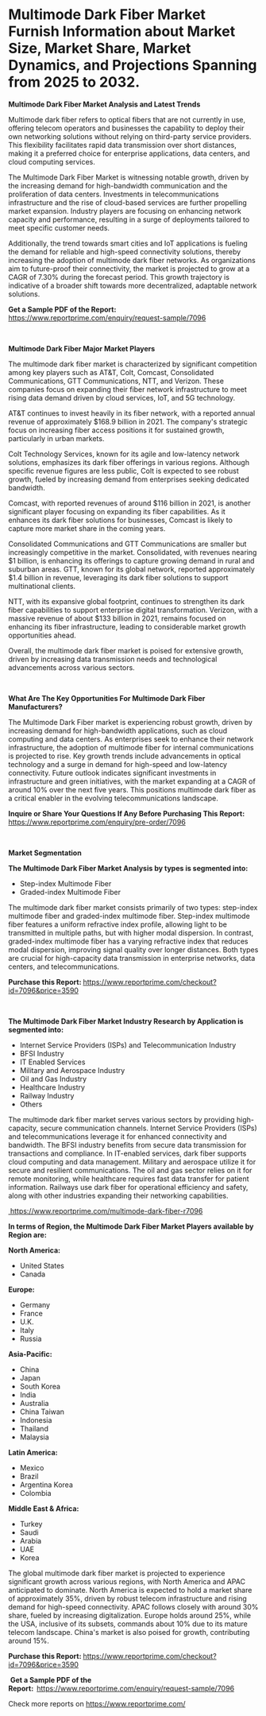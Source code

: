 <p><h1>Multimode Dark Fiber Market Furnish Information about Market Size, Market Share, Market Dynamics, and Projections Spanning from 2025 to 2032.</h1></p><p><strong>Multimode Dark Fiber Market Analysis and Latest Trends</strong></p>
<p><p>Multimode dark fiber refers to optical fibers that are not currently in use, offering telecom operators and businesses the capability to deploy their own networking solutions without relying on third-party service providers. This flexibility facilitates rapid data transmission over short distances, making it a preferred choice for enterprise applications, data centers, and cloud computing services.</p><p>The Multimode Dark Fiber Market is witnessing notable growth, driven by the increasing demand for high-bandwidth communication and the proliferation of data centers. Investments in telecommunications infrastructure and the rise of cloud-based services are further propelling market expansion. Industry players are focusing on enhancing network capacity and performance, resulting in a surge of deployments tailored to meet specific customer needs.</p><p>Additionally, the trend towards smart cities and IoT applications is fueling the demand for reliable and high-speed connectivity solutions, thereby increasing the adoption of multimode dark fiber networks. As organizations aim to future-proof their connectivity, the market is projected to grow at a CAGR of 7.30% during the forecast period. This growth trajectory is indicative of a broader shift towards more decentralized, adaptable network solutions.</p></p>
<p><strong>Get a Sample PDF of the Report:&nbsp;</strong> <a href="https://www.reportprime.com/enquiry/request-sample/7096?utm_campaign=3370&utm_medium=2&utm_source=Github&utm_content=ia&utm_term=19032025&utm_id=multimode-dark-fiber">https://www.reportprime.com/enquiry/request-sample/7096</a></p>
<p>&nbsp;</p>
<p><strong>Multimode Dark Fiber Major Market Players</strong></p>
<p><p>The multimode dark fiber market is characterized by significant competition among key players such as AT&T, Colt, Comcast, Consolidated Communications, GTT Communications, NTT, and Verizon. These companies focus on expanding their fiber network infrastructure to meet rising data demand driven by cloud services, IoT, and 5G technology.</p><p>AT&T continues to invest heavily in its fiber network, with a reported annual revenue of approximately $168.9 billion in 2021. The company's strategic focus on increasing fiber access positions it for sustained growth, particularly in urban markets.</p><p>Colt Technology Services, known for its agile and low-latency network solutions, emphasizes its dark fiber offerings in various regions. Although specific revenue figures are less public, Colt is expected to see robust growth, fueled by increasing demand from enterprises seeking dedicated bandwidth.</p><p>Comcast, with reported revenues of around $116 billion in 2021, is another significant player focusing on expanding its fiber capabilities. As it enhances its dark fiber solutions for businesses, Comcast is likely to capture more market share in the coming years.</p><p>Consolidated Communications and GTT Communications are smaller but increasingly competitive in the market. Consolidated, with revenues nearing $1 billion, is enhancing its offerings to capture growing demand in rural and suburban areas. GTT, known for its global network, reported approximately $1.4 billion in revenue, leveraging its dark fiber solutions to support multinational clients.</p><p>NTT, with its expansive global footprint, continues to strengthen its dark fiber capabilities to support enterprise digital transformation. Verizon, with a massive revenue of about $133 billion in 2021, remains focused on enhancing its fiber infrastructure, leading to considerable market growth opportunities ahead.</p><p>Overall, the multimode dark fiber market is poised for extensive growth, driven by increasing data transmission needs and technological advancements across various sectors.</p></p>
<p>&nbsp;</p>
<p><strong>What Are The Key Opportunities For Multimode Dark Fiber Manufacturers?</strong></p>
<p><p>The Multimode Dark Fiber market is experiencing robust growth, driven by increasing demand for high-bandwidth applications, such as cloud computing and data centers. As enterprises seek to enhance their network infrastructure, the adoption of multimode fiber for internal communications is projected to rise. Key growth trends include advancements in optical technology and a surge in demand for high-speed and low-latency connectivity. Future outlook indicates significant investments in infrastructure and green initiatives, with the market expanding at a CAGR of around 10% over the next five years. This positions multimode dark fiber as a critical enabler in the evolving telecommunications landscape.</p></p>
<p><strong>Inquire or Share Your Questions If Any Before Purchasing This Report:</strong> <a href="https://www.reportprime.com/enquiry/pre-order/7096?utm_campaign=3370&utm_medium=2&utm_source=Github&utm_content=ia&utm_term=19032025&utm_id=multimode-dark-fiber">https://www.reportprime.com/enquiry/pre-order/7096</a></p>
<p>&nbsp;</p>
<p><strong>Market Segmentation</strong></p>
<p><strong>The Multimode Dark Fiber Market Analysis by types is segmented into:</strong></p>
<p><ul><li>Step-index Multimode Fiber</li><li>Graded-index Multimode Fiber</li></ul></p>
<p><p>The multimode dark fiber market consists primarily of two types: step-index multimode fiber and graded-index multimode fiber. Step-index multimode fiber features a uniform refractive index profile, allowing light to be transmitted in multiple paths, but with higher modal dispersion. In contrast, graded-index multimode fiber has a varying refractive index that reduces modal dispersion, improving signal quality over longer distances. Both types are crucial for high-capacity data transmission in enterprise networks, data centers, and telecommunications.</p></p>
<p><strong>Purchase this Report:&nbsp;</strong><a href="https://www.reportprime.com/checkout?id=7096&price=3590&utm_campaign=3370&utm_medium=2&utm_source=Github&utm_content=ia&utm_term=19032025&utm_id=multimode-dark-fiber">https://www.reportprime.com/checkout?id=7096&price=3590</a></p>
<p>&nbsp;</p>
<p><strong>The Multimode Dark Fiber Market Industry Research by Application is segmented into:</strong></p>
<p><ul><li>Internet Service Providers (ISPs) and Telecommunication Industry</li><li>BFSI Industry</li><li>IT Enabled Services</li><li>Military and Aerospace Industry</li><li>Oil and Gas Industry</li><li>Healthcare Industry</li><li>Railway Industry</li><li>Others</li></ul></p>
<p><p>The multimode dark fiber market serves various sectors by providing high-capacity, secure communication channels. Internet Service Providers (ISPs) and telecommunications leverage it for enhanced connectivity and bandwidth. The BFSI industry benefits from secure data transmission for transactions and compliance. In IT-enabled services, dark fiber supports cloud computing and data management. Military and aerospace utilize it for secure and resilient communications. The oil and gas sector relies on it for remote monitoring, while healthcare requires fast data transfer for patient information. Railways use dark fiber for operational efficiency and safety, along with other industries expanding their networking capabilities.</p></p>
<p><a href="https://www.reportprime.com/multimode-dark-fiber-r7096?utm_campaign=3370&utm_medium=2&utm_source=Github&utm_content=ia&utm_term=19032025&utm_id=multimode-dark-fiber">&nbsp;https://www.reportprime.com/multimode-dark-fiber-r7096</a></p>
<p><strong>In terms of Region, the Multimode Dark Fiber Market Players available by Region are:</strong></p>
<p>
    <p> <strong> North America: </strong>
        <ul>
            <li>United States</li>
            <li>Canada</li>
        </ul>
        </p> 
    <p> <strong> Europe: </strong>
        <ul>
            <li>Germany</li>
            <li>France</li>
            <li>U.K.</li>
            <li>Italy</li>
            <li>Russia</li>
        </ul>
        </p> 
    <p> <strong> Asia-Pacific: </strong>
        <ul>
            <li>China</li>
            <li>Japan</li>
            <li>South Korea</li>
            <li>India</li>
            <li>Australia</li>
            <li>China Taiwan</li>
            <li>Indonesia</li>
            <li>Thailand</li>
            <li>Malaysia</li>
        </ul>
        </p> 
    <p> <strong> Latin America: </strong>
        <ul>
            <li>Mexico</li>
            <li>Brazil</li>
            <li>Argentina Korea</li>
            <li>Colombia</li>
        </ul>
        </p> 
    <p> <strong> Middle East & Africa: </strong>
        <ul>
            <li>Turkey</li>
            <li>Saudi</li>
            <li>Arabia</li>
            <li>UAE</li>
            <li>Korea</li>
        </ul>
    </p>
    </p>
<p><p>The global multimode dark fiber market is projected to experience significant growth across various regions, with North America and APAC anticipated to dominate. North America is expected to hold a market share of approximately 35%, driven by robust telecom infrastructure and rising demand for high-speed connectivity. APAC follows closely with around 30% share, fueled by increasing digitalization. Europe holds around 25%, while the USA, inclusive of its subsets, commands about 10% due to its mature telecom landscape. China's market is also poised for growth, contributing around 15%.</p></p>
<p><strong>Purchase this Report: </strong><a href="https://www.reportprime.com/checkout?id=7096&price=3590&utm_campaign=3370&utm_medium=2&utm_source=Github&utm_content=ia&utm_term=19032025&utm_id=multimode-dark-fiber">https://www.reportprime.com/checkout?id=7096&price=3590</a></p>
<p>&nbsp;<strong>Get a Sample PDF of the Report:&nbsp;&nbsp;</strong><a href="https://www.reportprime.com/enquiry/request-sample/7096?utm_campaign=3370&utm_medium=2&utm_source=Github&utm_content=ia&utm_term=19032025&utm_id=multimode-dark-fiber">https://www.reportprime.com/enquiry/request-sample/7096</a></p>
<p><strong></strong></p>
<p>Check more reports on <a href="https://www.reportprime.com/?utm_campaign=3370&utm_medium=2&utm_source=Github&utm_content=ia&utm_term=19032025&utm_id=multimode-dark-fiber">https://www.reportprime.com/</a></p>